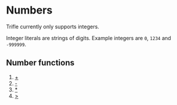 # Numbers

Trifle currently only supports integers.

Integer literals are strings of digits. Example integers are `0`,
`1234` and `-999999`.

## Number functions

1. [+](Numbers-Add.md)
2. [-](Numbers-Subtract.md)
3. [*](Numbers-Multiply.md)
4. [>](Numbers-LessThan.md)
